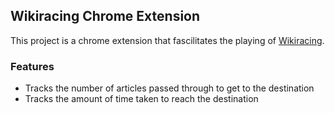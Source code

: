 ## Wikiracing Chrome Extension

This project is a chrome extension that fascilitates the playing of [Wikiracing](https://en.wikipedia.org/wiki/Wikiracing).

### Features

- Tracks the number of articles passed through to get to the destination
- Tracks the amount of time taken to reach the destination
